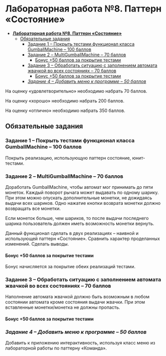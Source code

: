 ﻿# **Лабораторная работа №8. Паттерн «Состояние»**

- [**Лабораторная работа №8. Паттерн «Состояние»**](#лабораторная-работа-8-паттерн-состояние)
  - [Обязательные задания](#обязательные-задания)
    - [Задание 1 – Покрыть тестами функционал класса GumballMachine – 100 баллов](#задание-1--покрыть-тестами-функционал-класса-gumballmachine--100-баллов)
    - [Задание 2 – MultiGumballMachine – 70 баллов](#задание-2--multigumballmachine--70-баллов)
      - [Бонус +50 баллов за покрытие тестами](#бонус-50-баллов-за-покрытие-тестами)
    - [Задание 3 – Обработать ситуацию с заполнением автомата жвачкой во всех состояниях – 70 баллов](#задание-3--обработать-ситуацию-с-заполнением-автомата-жвачкой-во-всех-состояниях--70-баллов)
      - [Бонус +50 баллов за покрытие тестами](#бонус-50-баллов-за-покрытие-тестами-1)
    - [*Задание 4 – Добавить меню к программе – 50 баллов*](#задание-4--добавить-меню-к-программе--50-баллов)

На оценку «удовлетворительно» необходимо набрать 70 баллов.

На оценку «хорошо» необходимо набрать 200 баллов.

На оценку «отлично» необходимо набрать 350 баллов.

## Обязательные задания

### Задание 1 – Покрыть тестами функционал класса GumballMachine – 100 баллов

Покрыть реализацию, использующую паттерн состояние, юнит-тестами.

### Задание 2 – MultiGumballMachine – 70 баллов

Доработать GumballMachine, чтобы автомат мог принимать до пяти монеток. Каждый поворот рычага может выдавать по одному шарику. При этом можно опускать дополнительные монетки, не дожидаясь выдачи всех шариков. Одно нажатие кнопки возврата монетки должно возвращать все монетки.

Если монеток больше, чем шариков, то после выдачи последнего шарика пользователь должен иметь возможность монетки вернуть.

Данный функционал сделать в двух реализациях – наивной и использующей паттерн «Состояние». Сравнить характер проделанных изменений. Сделать выводы.

#### Бонус +50 баллов за покрытие тестами

Бонус начисляется за покрытие обеих реализаций тестами.

### Задание 3 – Обработать ситуацию с заполнением автомата жвачкой во всех состояниях – 70 баллов

Наполнение автомата жвачкой должно быть возможным в любом состоянии автомата кроме состояния выдачи жвачки. При этом вставленные монетки/монетка не должны пропасть.

#### Бонус +50 баллов за покрытие тестами

### *Задание 4 – Добавить меню к программе – 50 баллов*

Добавить к приложению интерактивность, используя класс меню из лабораторной работы по паттерну «Команда».
